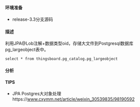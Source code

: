 #### 环境准备

- release-3.3分支源码

#### 描述

利用JPA@Lob注解+数据类型oid，存储大文件到Postgresql数据库pg_largeobject表中。

```
select * from thingsboard.pg_catalog.pg_largeobject
```

#### 分析

#### TIPS

- JPA Postgres大对象处理https://www.cxymm.net/article/weixin_30539835/98190592

